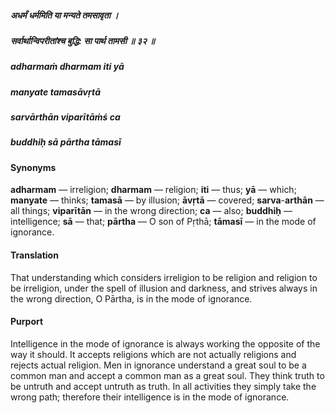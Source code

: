 ##### अधर्मं धर्ममिति या मन्यते तमसावृता ।
##### सर्वार्थान्विपरीतांश्च बुद्धि: सा पार्थ तामसी ॥ ३२ ॥

##### adharmaṁ dharmam iti yā
##### manyate tamasāvṛtā
##### sarvārthān viparītāṁś ca
##### buddhiḥ sā pārtha tāmasī

#### Synonyms

**adharmam** — irreligion; **dharmam** — religion; **iti** — thus; **yā** — which; **manyate** — thinks; **tamasā** — by illusion; **āvṛtā** — covered; **sarva**-**arthān** — all things; **viparītān** — in the wrong direction; **ca** — also; **buddhiḥ** — intelligence; **sā** — that; **pārtha** — O son of Pṛthā; **tāmasī** — in the mode of ignorance.

#### Translation

That understanding which considers irreligion to be religion and religion to be irreligion, under the spell of illusion and darkness, and strives always in the wrong direction, O Pārtha, is in the mode of ignorance.

#### Purport

Intelligence in the mode of ignorance is always working the opposite of the way it should. It accepts religions which are not actually religions and rejects actual religion. Men in ignorance understand a great soul to be a common man and accept a common man as a great soul. They think truth to be untruth and accept untruth as truth. In all activities they simply take the wrong path; therefore their intelligence is in the mode of ignorance.